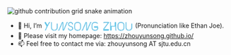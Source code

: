 

<!---
[![Yunsong's GitHub stats](https://github-readme-stats.vercel.app/api?username=zhouyunsong&count_private=true&show_icons=true&theme=graywhite&hide=commits&include_all_commits=true)](https://zhouyunsong.github.io/)


[![Yunsong's GitHub stats](https://github-readme-stats-awq8-1lvpdc08b-pengzhenghao.vercel.app/api?username=zhouyunsong&count_private=true&show_icons=true&theme=graywhite&count_private=true&line_height=28&hide_border=1&include_all_commits=true&card_width=450&role=OWNER,COLLABORATOR)](https://zhouyunsong.github.io/)
--->


<picture>
  <source media="(prefers-color-scheme: dark)" srcset="https://raw.githubusercontent.com/zhouyunsong/zhouyunsong/output/github-contribution-grid-snake-dark.svg">
  <source media="(prefers-color-scheme: light)" srcset="https://raw.githubusercontent.com/zhouyunsong/zhouyunsong/output/github-contribution-grid-snake.svg">
  <img alt="github contribution grid snake animation" src="https://raw.githubusercontent.com/zhouyunsong/zhouyunsong/output/github-contribution-grid-snake.svg">
</picture>



- 👋 Hi, I’m <img src="./assets/yszhou.png" alt="yszhou" style="width:auto; height:25px; vertical-align: middle;"> (Pronunciation like Ethan Joe).
- 👀 Please visit my homepage: https://zhouyunsong.github.io/
- 📫 Feel free to contact me via: zhouyunsong AT sjtu.edu.cn

<!---
zhouyunsong/zhouyunsong is a ✨ special ✨ repository because its `README.md` (this file) appears on your GitHub profile.
You can click the Preview link to take a look at your changes.
- 🌱 I’m currently learning ...
--->

